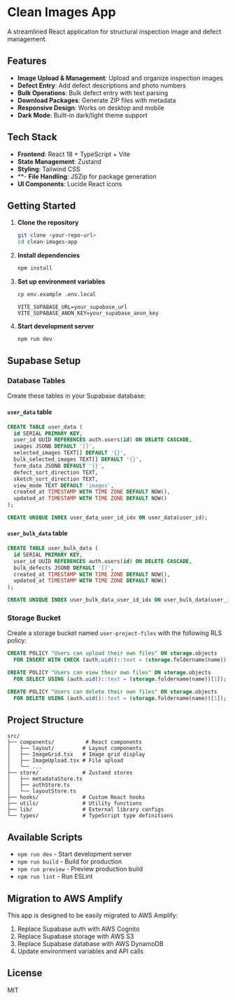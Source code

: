 # Clean Images App

A streamlined React application for structural inspection image and defect management.

## Features

- **Image Upload & Management**: Upload and organize inspection images
- **Defect Entry**: Add defect descriptions and photo numbers
- **Bulk Operations**: Bulk defect entry with text parsing
- **Download Packages**: Generate ZIP files with metadata
- **Responsive Design**: Works on desktop and mobile
- **Dark Mode**: Built-in dark/light theme support

## Tech Stack

- **Frontend**: React 18 + TypeScript + Vite
- **State Management**: Zustand
- **Styling**: Tailwind CSS
- **- **File Handling**: JSZip for package generation
- **UI Components**: Lucide React icons

## Getting Started

1. **Clone the repository**

   ```bash
   git clone <your-repo-url>
   cd clean-images-app
   ```

2. **Install dependencies**

   ```bash
   npm install
   ```

3. **Set up environment variables**

   ```bash
   cp env.example .env.local
   ```

   
   ```
   VITE_SUPABASE_URL=your_supabase_url
   VITE_SUPABASE_ANON_KEY=your_supabase_anon_key
   ```

4. **Start development server**
   ```bash
   npm run dev
   ```

## Supabase Setup

### Database Tables

Create these tables in your Supabase database:

#### `user_data` table

```sql
CREATE TABLE user_data (
  id SERIAL PRIMARY KEY,
  user_id UUID REFERENCES auth.users(id) ON DELETE CASCADE,
  images JSONB DEFAULT '[]',
  selected_images TEXT[] DEFAULT '{}',
  bulk_selected_images TEXT[] DEFAULT '{}',
  form_data JSONB DEFAULT '{}',
  defect_sort_direction TEXT,
  sketch_sort_direction TEXT,
  view_mode TEXT DEFAULT 'images',
  created_at TIMESTAMP WITH TIME ZONE DEFAULT NOW(),
  updated_at TIMESTAMP WITH TIME ZONE DEFAULT NOW()
);

CREATE UNIQUE INDEX user_data_user_id_idx ON user_data(user_id);
```

#### `user_bulk_data` table

```sql
CREATE TABLE user_bulk_data (
  id SERIAL PRIMARY KEY,
  user_id UUID REFERENCES auth.users(id) ON DELETE CASCADE,
  bulk_defects JSONB DEFAULT '[]',
  created_at TIMESTAMP WITH TIME ZONE DEFAULT NOW(),
  updated_at TIMESTAMP WITH TIME ZONE DEFAULT NOW()
);

CREATE UNIQUE INDEX user_bulk_data_user_id_idx ON user_bulk_data(user_id);
```

### Storage Bucket

Create a storage bucket named `user-project-files` with the following RLS policy:

```sql
CREATE POLICY "Users can upload their own files" ON storage.objects
  FOR INSERT WITH CHECK (auth.uid()::text = (storage.foldername(name))[1]);

CREATE POLICY "Users can view their own files" ON storage.objects
  FOR SELECT USING (auth.uid()::text = (storage.foldername(name))[1]);

CREATE POLICY "Users can delete their own files" ON storage.objects
  FOR DELETE USING (auth.uid()::text = (storage.foldername(name))[1]);
```

## Project Structure

```
src/
├── components/          # React components
│   ├── layout/         # Layout components
│   ├── ImageGrid.tsx   # Image grid display
│   ├── ImageUpload.tsx # File upload
│   └── ...
├── store/              # Zustand stores
│   ├── metadataStore.ts
│   ├── authStore.ts
│   └── layoutStore.ts
├── hooks/              # Custom React hooks
├── utils/              # Utility functions
├── lib/                # External library configs
└── types/              # TypeScript type definitions
```

## Available Scripts

- `npm run dev` - Start development server
- `npm run build` - Build for production
- `npm run preview` - Preview production build
- `npm run lint` - Run ESLint

## Migration to AWS Amplify

This app is designed to be easily migrated to AWS Amplify:

1. Replace Supabase auth with AWS Cognito
2. Replace Supabase storage with AWS S3
3. Replace Supabase database with AWS DynamoDB
4. Update environment variables and API calls

## License

MIT
